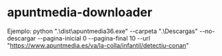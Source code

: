 # apuntmedia-downloader
Ejemplo:
python ".\dist\apuntmedia36.exe" --carpeta ".\Descargas" --no-descargar --pagina-inicial 0 --pagina-final 10 --url "https://www.apuntmedia.es/va/la-colla/infantil/detectiu-conan"